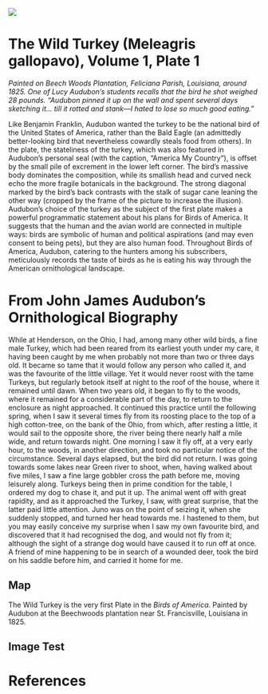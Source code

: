 <a href="https://juncture-digital.org"><img src="https://juncture-digital.org/images/ve-button.png"></a>

<param ve-config 
       title="Selections from John James Audubon"
       author="Erica Hayes"
       banner="https://iiif.juncture-digital.org/banner/?url=https://upload.wikimedia.org/wikipedia/commons/thumb/2/2f/41_Ruffed_Grouse.jpg/1024px-41_Ruffed_Grouse.jpg" 
       layout="vertical">

<!-- Entities discussed throughout the essay are typically defined before the essay text and
     are thus available in all text.  Entity identifiers (QIDs) can be found in either
     Wikipedia or Wikidata (https://www.wikidata.org)> -->
<param ve-entity eid="Q185372"> <!-- Girl with a Pearl Earring painting -->
<param ve-entity eid="Q41264"> <!-- Johannes Vermeer -->
<param ve-entity eid="Q221092"> <!-- Mauritshuis -->
<param ve-entity eid="Q36600"> <!-- The Hague -->

# The Wild Turkey (Meleagris gallopavo), Volume 1, Plate 1

_Painted on Beech Woods Plantation, Feliciana Parish, Louisiana, around 1825. One of Lucy Audubon’s students recalls that the bird he shot weighed 28 pounds. “Audubon pinned it up on the wall and spent several days sketching it… till it rotted and stank—I hated to lose so much good eating.”_

<param ve-image 
       title="Wild Turkey"
       manifest="https://ericayhayes.github.io/audubon/img/derivatives/iiif/obj1/manifest.json"
       fit="contain">

Like Benjamin Franklin, Audubon wanted the turkey to be the national bird of the United States of America, rather than the Bald Eagle (an admittedly better-looking bird that nevertheless cowardly steals food from others). In the plate, the stateliness of the turkey, which was also featured in Audubon’s personal seal (with the caption, “America My Country”), is offset by the small pile of excrement in the lower left corner. The bird’s massive body dominates the composition, while its smallish head and curved neck echo the more fragile botanicals in the background. The strong diagonal marked by the bird’s back contrasts with the stalk of sugar cane leaning the other way (cropped by the frame of the picture to increase the illusion). Audubon’s choice of the turkey as the subject of the first plate makes a powerful programmatic statement about his plans for Birds of America. It suggests that the human and the avian world are connected in multiple ways: birds are symbolic of human and political aspirations (and may even consent to being pets), but they are also human food. Throughout Birds of America, Audubon, catering to the hunters among his subscribers, meticulously records the taste of birds as he is eating his way through the American ornithological landscape.

<param ve-image 
       title="Wild Turkey"
       manifest="https://ericayhayes.github.io/audubon/img/derivatives/iiif/obj1/manifest.json"
       fit="contain">

# From John James Audubon’s Ornithological Biography

While at Henderson, on the Ohio, I had, among many other wild birds, a fine male Turkey, which had been reared from its earliest youth under my care, it having been caught by me when probably not more than two or three days old. It became so tame that it would follow any person who called it, and was the favourite of the little village. Yet it would never roost with the tame Turkeys, but regularly betook itself at night to the roof of the house, where it remained until dawn. When two years old, it began to fly to the woods, where it remained for a considerable part of the day, to return to the enclosure as night approached. It continued this practice until the following spring, when I saw it several times fly from its roosting place to the top of a high cotton-tree, on the bank of the Ohio, from which, after resting a little, it would sail to the opposite shore, the river being there nearly half a mile wide, and return towards night. One morning I saw it fly off, at a very early hour, to the woods, in another direction, and took no particular notice of the circumstance. Several days elapsed, but the bird did not return. I was going towards some lakes near Green river to shoot, when, having walked about five miles, I saw a fine large gobbler cross the path before me, moving leisurely along. Turkeys being then in prime condition for the table, I ordered my dog to chase it, and put it up. The animal went off with great rapidity, and as it approached the Turkey, I saw, with great surprise, that the latter paid little attention. Juno was on the point of seizing it, when she suddenly stopped, and turned her head towards me. I hastened to them, but you may easily conceive my surprise when I saw my own favourite bird, and discovered that it had recognised the dog, and would not fly from it; although the sight of a strange dog would have caused it to run off at once. A friend of mine happening to be in search of a wounded deer, took the bird on his saddle before him, and carried it home for me.

<param ve-image 
       title="Wild Turkey"
       manifest="https://ericayhayes.github.io/audubon/img/derivatives/iiif/obj1/manifest.json"
       fit="contain">



<!-- # Basic usage

## Image

_Girl with a Pearl Earring_ (Dutch: Meisje met de parel) is an oil painting by Dutch Golden Age painter Johannes Vermeer, 
dated c. 1665. Going by various names over the centuries, it became known by its present title towards the end of the 
20th century after the earring worn by the girl portrayed there.[^1]
<param ve-image 
       label="Girl with a Pearl Earring" 
       description="painting by Johannes Vermeer" 
       license="public domain" 
       url="http://eyhayes.com/audubon/img/derivatives/iiif/obj1/manifest.json"> -->

## Map

The Wild Turkey is the very first Plate in the _Birds of America_. Painted by Audubon at the Beechwoods plantation near St. Francisville, Louisiana in 1825.

<param ve-map center="30.7878675, -91.3778455" zoom="10">

<!-- ## Multiple viewers

Multiple viewers may be defined for a single paragraph of text.  The first viewer defined is displayed as the default viewer.  
Others are selectable using icons displayed in the top right margin of the paragraph.
<param ve-image 
       manifest="https://iiif.juncture-digital.org/manifest/6dd738aed85597cac540ad31dd5818e86ef7f2918c7b43a9eb3123d5538e6e4c">
<param ve-map center="Q36600" zoom="11"> -->

## Image Test

<param ve-image 
       title="Wild Turkey"
       url="https://ericayhayes.github.io/juncture-example/John-J-Audubon.jpg"
       fit="contain">


# References

[^1]: [Wikipedia: Girl with a Pearl Earring](https://en.wikipedia.org/wiki/Girl_with_a_Pearl_Earring)
